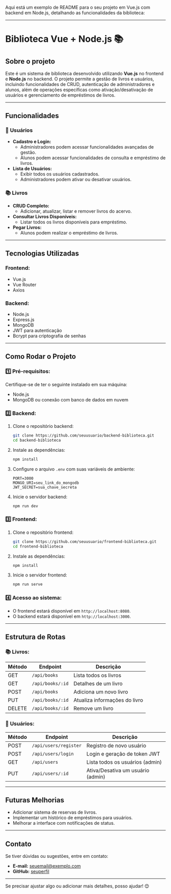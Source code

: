 Aqui está um exemplo de README para o seu projeto em Vue.js com backend em Node.js, detalhando as funcionalidades da biblioteca:  

---

# Biblioteca Vue + Node.js 📚  

## Sobre o projeto  
Este é um sistema de biblioteca desenvolvido utilizando **Vue.js** no frontend e **Node.js** no backend. O projeto permite a gestão de livros e usuários, incluindo funcionalidades de CRUD, autenticação de administradores e alunos, além de operações específicas como ativação/desativação de usuários e gerenciamento de empréstimos de livros.  

---

## Funcionalidades  

### 👤 **Usuários**  
- **Cadastro e Login:**  
  - Administradores podem acessar funcionalidades avançadas de gestão.  
  - Alunos podem acessar funcionalidades de consulta e empréstimo de livros.  
- **Lista de Usuários:**  
  - Exibir todos os usuários cadastrados.  
  - Administradores podem ativar ou desativar usuários.  

### 📚 **Livros**  
- **CRUD Completo:**  
  - Adicionar, atualizar, listar e remover livros do acervo.  
- **Consultar Livros Disponíveis:**  
  - Listar todos os livros disponíveis para empréstimo.  
- **Pegar Livros:**  
  - Alunos podem realizar o empréstimo de livros.  

---

## Tecnologias Utilizadas  

### **Frontend:**  
- Vue.js  
- Vue Router  
- Axios  

### **Backend:**  
- Node.js  
- Express.js  
- MongoDB  
- JWT para autenticação  
- Bcrypt para criptografia de senhas  

---

## Como Rodar o Projeto  

### 1️⃣ **Pré-requisitos:**  
Certifique-se de ter o seguinte instalado em sua máquina:  
- Node.js  
- MongoDB ou conexão com banco de dados em nuvem  

### 2️⃣ **Backend:**  
1. Clone o repositório backend:  
   ```bash
   git clone https://github.com/seuusuario/backend-biblioteca.git
   cd backend-biblioteca  
   ```  
2. Instale as dependências:  
   ```bash
   npm install  
   ```  
3. Configure o arquivo `.env` com suas variáveis de ambiente:  
   ```env
   PORT=3000  
   MONGO_URI=seu_link_do_mongodb  
   JWT_SECRET=sua_chave_secreta  
   ```  
4. Inicie o servidor backend:  
   ```bash
   npm run dev  
   ```  

### 3️⃣ **Frontend:**  
1. Clone o repositório frontend:  
   ```bash
   git clone https://github.com/seuusuario/frontend-biblioteca.git
   cd frontend-biblioteca  
   ```  
2. Instale as dependências:  
   ```bash
   npm install  
   ```  
3. Inicie o servidor frontend:  
   ```bash
   npm run serve  
   ```  

### 4️⃣ **Acesso ao sistema:**  
- O frontend estará disponível em `http://localhost:8080`.  
- O backend estará disponível em `http://localhost:3000`.  

---

## Estrutura de Rotas  

### 📚 **Livros:**  
| Método | Endpoint             | Descrição                  |  
|--------|----------------------|----------------------------|  
| GET    | `/api/books`         | Lista todos os livros      |  
| GET    | `/api/books/:id`     | Detalhes de um livro       |  
| POST   | `/api/books`         | Adiciona um novo livro     |  
| PUT    | `/api/books/:id`     | Atualiza informações do livro |  
| DELETE | `/api/books/:id`     | Remove um livro            |  

### 👤 **Usuários:**  
| Método | Endpoint             | Descrição                          |  
|--------|----------------------|------------------------------------|  
| POST   | `/api/users/register` | Registro de novo usuário           |  
| POST   | `/api/users/login`    | Login e geração de token JWT       |  
| GET    | `/api/users`          | Lista todos os usuários (admin)    |  
| PUT    | `/api/users/:id`      | Ativa/Desativa um usuário (admin)  |  

---

## Futuras Melhorias  
- Adicionar sistema de reservas de livros.  
- Implementar um histórico de empréstimos para usuários.  
- Melhorar a interface com notificações de status.  

---

## Contato  
Se tiver dúvidas ou sugestões, entre em contato:  
- **E-mail:** seuemail@exemplo.com  
- **GitHub:** [seuperfil](https://github.com/seuperfil)  

---  

Se precisar ajustar algo ou adicionar mais detalhes, posso ajudar! 😊
